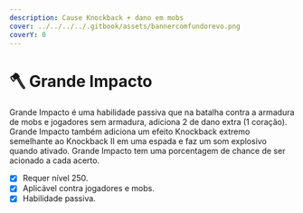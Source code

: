 ```yaml
---
description: Cause Knockback + dano em mobs
cover: ../../../../.gitbook/assets/bannercomfundorevo.png
coverY: 0
---
```


# 🪓 Grande Impacto

Grande Impacto é uma habilidade passiva que na batalha contra a armadura de mobs e jogadores sem armadura, adiciona 2 de dano extra (1 coração). Grande Impacto também adiciona um efeito Knockback extremo semelhante ao Knockback II em uma espada e faz um som explosivo quando ativado. Grande Impacto tem uma porcentagem de chance de ser acionado a cada acerto.

* [x] Requer nível 250.
* [x] Aplicável contra jogadores e mobs.
* [x] Habilidade passiva.
